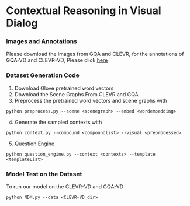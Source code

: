 # Contextual Reasoning in Visual Dialog


### Images and Annotations
Please download the images from GQA and CLEVR, for the annotations of GQA-VD and CLEVR-VD, Please click [here]()

### Dataset Generation Code
1. Download Glove pretrained word vectors
2. Download the Scene Graphs From CLEVR and GQA
3. Preprocess the pretrained word vectors and scene graphs with 
```
python preprocess.py --scene <scenegraph> --embed <wordembedding>
```
4. Generate the sampled contexts with 
```
python context.py --compound <compoundlist> --visual <preprocessed>
```
5. Question Engine
```
python question_engine.py --context <contexts> --template <templateList>
```

### Model Test on the Dataset
To run our model on the CLEVR-VD and GQA-VD
```
python NDM.py --data <CLEVR-VD_dir>
```
